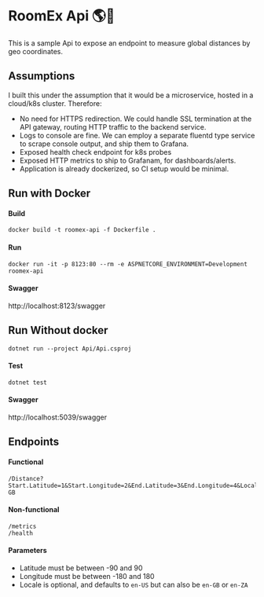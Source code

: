 # RoomEx Api :earth_americas::straight_ruler:

This is a sample Api to expose an endpoint to measure global distances by geo coordinates.

## Assumptions

I built this under the assumption that it would be a microservice, hosted in a cloud/k8s cluster.
Therefore:
* No need for HTTPS redirection. We could handle SSL termination at the API gateway, routing HTTP traffic to the backend service.
* Logs to console are fine. We can employ a separate fluentd type service to scrape console output, and ship them to Grafana.
* Exposed health check endpoint for k8s probes
* Exposed HTTP metrics to ship to Grafanam, for dashboards/alerts.
* Application is already dockerized, so CI setup would be minimal.

## Run with Docker
#### Build
```
docker build -t roomex-api -f Dockerfile .
```
#### Run
```
docker run -it -p 8123:80 --rm -e ASPNETCORE_ENVIRONMENT=Development roomex-api
```

#### Swagger
http://localhost:8123/swagger

## Run Without docker
```
dotnet run --project Api/Api.csproj 
```
#### Test
```
dotnet test
```
#### Swagger
http://localhost:5039/swagger

## Endpoints
#### Functional
```
/Distance?Start.Latitude=1&Start.Longitude=2&End.Latitude=3&End.Longitude=4&Locale=en-GB
```
#### Non-functional
```
/metrics
/health

```

#### Parameters

* Latitude must be between -90 and 90
* Longitude must be between -180 and 180
* Locale is optional, and defaults to `en-US` but can also be `en-GB` or `en-ZA`


